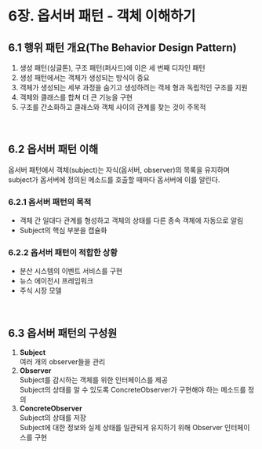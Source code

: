 # 6장. 옵서버 패턴 - 객체 이해하기
## 6.1 행위 패턴 개요(The Behavior Design Pattern)
1. 생성 패턴(싱글톤), 구조 패턴(퍼사드)에 이은 세 번째 디자인 패턴
2. 생성 패턴에서는 객체가 생성되는 방식이 중요
3. 객체가 생성되는 세부 과정을 숨기고 생성하려는 객체 형과 독립적인 구조를 지원
4. 객체와 클래스를 합쳐 더 큰 기능을 구현
5. 구조를 간소화하고 클래스와 객체 사이의 관계를 찾는 것이 주목적


<br>

## 6.2 옵서버 패턴 이해
옵서버 패턴에서 객체(subject)는 자식(옵서버, observer)의 목록을 유지하며 subject가 옵서버에 정의된 메소드를 호출할 때마다 옵서버에 이를 알린다.

### 6.2.1 옵서버 패턴의 목적
- 객체 간 일대다 관계를 형성하고 객체의 상태를 다른 종속 객체에 자동으로 알림
- Subject의 핵심 부분을 캡슐화

### 6.2.2 옵서버 패턴이 적합한 상황
- 분산 시스템의 이벤트 서비스를 구현
- 뉴스 에이전시 프레임워크
- 주식 시장 모델


<br>

## 6.3 옵서버 패턴의 구성원
1. **Subject** \
여러 개의 observer들을 관리
2. **Observer** \
Subject를 감시하는 객체를 위한 인터페이스를 제공 \
Subject의 상태를 알 수 있도록 ConcreteObserver가 구현해야 하는 메소드를 정의
3. **ConcreteObserver** \
Subject의 상태를 저장 \
Subject에 대한 정보와 실제 상태를 일관되게 유지하기 위해 Observer 인터페이스를 구현
